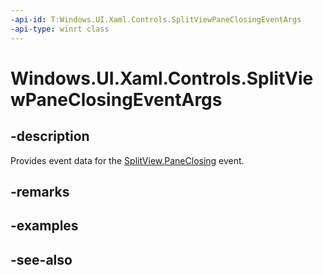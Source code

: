 ```yaml
---
-api-id: T:Windows.UI.Xaml.Controls.SplitViewPaneClosingEventArgs
-api-type: winrt class
---
```


<!-- Class syntax.
public class SplitViewPaneClosingEventArgs : Windows.UI.Xaml.Controls.ISplitViewPaneClosingEventArgs
-->

# Windows.UI.Xaml.Controls.SplitViewPaneClosingEventArgs

## -description
Provides event data for the [SplitView.PaneClosing](splitview_paneclosing.md) event.



## -remarks

## -examples

## -see-also
